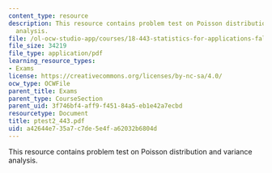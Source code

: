 ```yaml
---
content_type: resource
description: This resource contains problem test on Poisson distribution and variance
  analysis.
file: /ol-ocw-studio-app/courses/18-443-statistics-for-applications-fall-2006/a42644e735a7c7de5e4fa62032b6804d_ptest2_443.pdf
file_size: 34219
file_type: application/pdf
learning_resource_types:
- Exams
license: https://creativecommons.org/licenses/by-nc-sa/4.0/
ocw_type: OCWFile
parent_title: Exams
parent_type: CourseSection
parent_uid: 3f746bf4-aff9-f451-84a5-eb1e42a7ecbd
resourcetype: Document
title: ptest2_443.pdf
uid: a42644e7-35a7-c7de-5e4f-a62032b6804d
---
```

This resource contains problem test on Poisson distribution and variance analysis.